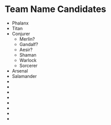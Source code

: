 # Team Name Candidates

- Phalanx
- Titan
- Conjurer
    - Merlin?
    - Gandalf?
    - Aesir?
    - Shaman
    - Warlock
    - Sorcerer
- Arsenal
- Salamander
- 
- 
- 
- 
- 
- 
- 
- 